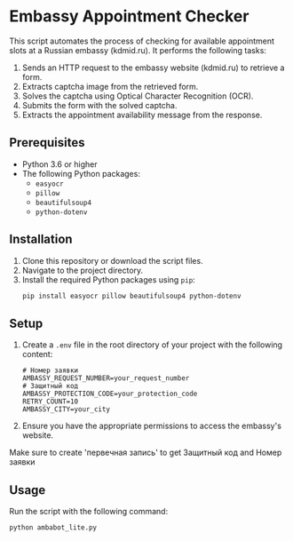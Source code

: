# Embassy Appointment Checker

This script automates the process of checking for available appointment slots at a Russian embassy (kdmid.ru). It performs the following tasks:

1. Sends an HTTP request to the embassy website (kdmid.ru) to retrieve a form.
2. Extracts captcha image from the retrieved form.
3. Solves the captcha using Optical Character Recognition (OCR).
4. Submits the form with the solved captcha.
5. Extracts the appointment availability message from the response.

## Prerequisites

- Python 3.6 or higher
- The following Python packages:
  - `easyocr`
  - `pillow`
  - `beautifulsoup4`
  - `python-dotenv`

## Installation

1. Clone this repository or download the script files.
2. Navigate to the project directory.
3. Install the required Python packages using `pip`:
    ```sh
    pip install easyocr pillow beautifulsoup4 python-dotenv
    ```

## Setup

1. Create a `.env` file in the root directory of your project with the following content:
    ```env
    # Номер заявки
    AMBASSY_REQUEST_NUMBER=your_request_number
    # Защитный код
    AMBASSY_PROTECTION_CODE=your_protection_code
    RETRY_COUNT=10
    AMBASSY_CITY=your_city
    ```

2. Ensure you have the appropriate permissions to access the embassy's website.

Make sure to create 'первечная запись' to get Защитный код and Номер заявки

## Usage

Run the script with the following command:
```sh
python ambabot_lite.py

